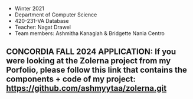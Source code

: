 -  Winter 2021
- Department of Computer Science
- 420-231-VA Database
- Teacher: Nagat Drawel
- Team members: Ashmitha Kanagiah & Bridgette Nania Centro

## CONCORDIA FALL 2024 APPLICATION: If you were looking at the Zolerna project from my Porfolio, please follow this link that contains the components + code of my project: https://github.com/ashmyytaa/zolerna.git 

